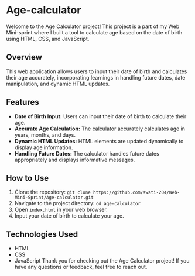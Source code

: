 # Age-calculator
Welcome to the Age Calculator project! This project is a part of my Web Mini-sprint where I built a tool to calculate age based on the date of birth using HTML, CSS, and JavaScript. 

## Overview
This web application allows users to input their date of birth and calculates their age accurately, incorporating learnings in handling future dates, date manipulation, and dynamic HTML updates.

## Features

- **Date of Birth Input:** Users can input their date of birth to calculate their age.
- **Accurate Age Calculation:** The calculator accurately calculates age in years, months, and days.
- **Dynamic HTML Updates:** HTML elements are updated dynamically to display age information.
- **Handling Future Dates:** The calculator handles future dates appropriately and displays informative messages.

## How to Use

1. Clone the repository: `git clone https://github.com/swati-204/Web-Mini-Sprint/Age-calculator.git`
2. Navigate to the project directory: `cd age-calculator`
3. Open `index.html` in your web browser.
4. Input your date of birth to calculate your age.

## Technologies Used

- HTML
- CSS
- JavaScript
Thank you for checking out the Age Calculator project! If you have any questions or feedback, feel free to reach out.
